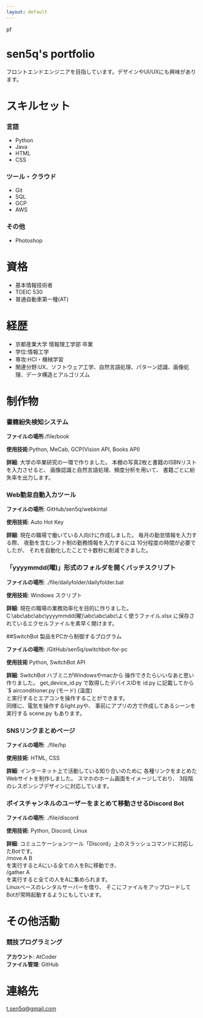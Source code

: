 ```yaml
---
layout: default
---
```


pf

# sen5q's portfolio
フロントエンドエンジニアを目指しています。デザインやUI/UXにも興味があります。

# スキルセット
### 言語
- Python
- Java
- HTML
- CSS
### ツール・クラウド
- Git
- SQL
- GCP
- AWS
### その他
- Photoshop

# 資格
- 基本情報技術者
- TOEIC 530
- 普通自動車第一種(AT)

# 経歴
- 京都産業大学 情報理工学部 卒業
- 学位:情報工学
- 専攻:HCI・機械学習
- 関連分野:UX、ソフトウェア工学、自然言語処理、パターン認識、画像処理、データ構造とアルゴリズム

# 制作物
### 書籍紛失検知システム
**ファイルの場所**./file/book

**使用技術**:Python, MeCab, GCP(Vision API, Books API)

**詳細**:
大学の卒業研究の一環で作りました。
本棚の写真2枚と書籍のISBNリストを入力させると、
画像認識と自然言語処理、頻度分析を用いて、
書籍ごとに紛失率を出力します。

### Web勤怠自動入カツール

**ファイルの場所**:
GitHub/sen5q/webkintal

**使用技術**:
Auto Hot Key

**詳細**:
現在の職場で働いている人向けに作成しました。
毎月の勤怠情報を入力する際、
夜勤を含むシフト制の勤務情報を入力するには
10分程度の時間が必要でしたが、
それを自動化したことで十数秒に削減できました。

### 「yyyymmdd(曜)」形式のフォルダを開くバッチスクリプト

**ファイルの場所**:
./file/dailyfolder/dailyfolder.bat

**使用技術**:
Windows スクリプト

**詳細**:
現在の職場の業務効率化を目的に作りました。
C:\abc\abc\abc\yyyymmdd(曜)\abc\abc\abc\よく使うファイル.xlsx
に保存されているエクセルファイルを素早く開けます。

##SwitchBot 製品をPCから制御するプログラム

**ファイルの場所**:
/GitHub/sen5q/switchbot-for-pc

**使用技術**
Python, SwitchBot API

**詳細**:
SwitchBot ハブミニがWindowsやmacから
操作できたらいいなあと思い作りました。
get_device_id.py で取得したデバイスIDを id.py に記載してから<br>
`$ airconditioner.py (モード) (溫度)<br>
と実行するとエアコンを操作することができます。<br>
同様に、電気を操作するlight.pyや、
事前にアプリの方で作成してあるシーンを実行する scene.py もあります。

### SNSリンクまとめページ
**ファイルの場所**:
./file/hp

**使用技術**:
HTML, CSS

**詳細**:
インターネット上で活動している知り合いのために
各種リンクをまとめたWebサイトを制作しました。
スマホのホーム画面をイメージしており、
3段階のレスポンシブデザインに対応しています。

### ボイスチャンネルのユーザーをまとめて移動させるDiscord Bot
**ファイルの場所**:
./file/discord

**使用技術**:
Python, Discord, Linux

**詳細**:
コミュニケーションツール「Discord」上のスラッシュコマンドに対応したBotです。<br>
/move A B<br>
を実行するとAにいる全ての人をBに移動でき、<br>
/gather A<br>
を実行すると全ての人をAに集められます。<br>
Linuxベースのレンタルサーバーを借り、
そこにファイルをアップロードしてBotが常時起動するようにもしています。

# その他活動
### 競技プログラミング
**アカウント**: AtCoder <br>
**ファイル管理**: GitHub

# 連絡先
t.sen5q@gmail.com

